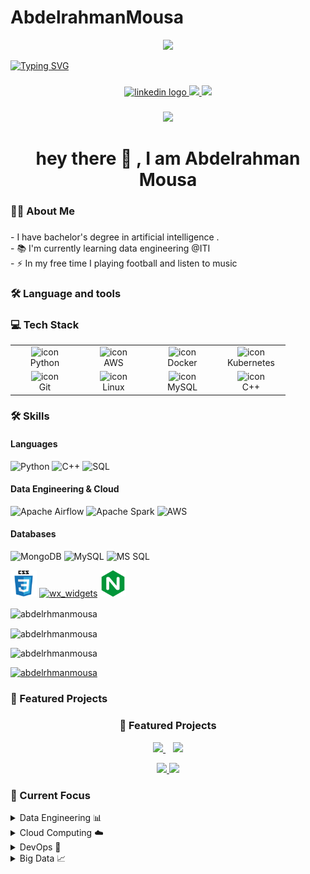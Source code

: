 # AbdelrahmanMousa
<div align="center">
  <img height="150" src="https://media.giphy.com/media/M9gbBd9nbDrOTu1Mqx/giphy.gif"  />
</div>

[![Typing SVG](https://readme-typing-svg.demolab.com?font=Fira+Code&pause=1000&color=2DEBA7&width=435&lines=Data+Engineering+Student+%40ITI;AI+Graduate;Always+learning+new+things)](https://git.io/typing-svg)

###

<div align="center">
  <a href="https://www.linkedin.com/in/abdulrahman-mousa-2283211ba" target="_blank">
    <img src="https://img.shields.io/static/v1?message=LinkedIn&logo=linkedin&label=&color=0077B5&logoColor=white&labelColor=&style=for-the-badge" height="25" alt="linkedin logo"/>
  </a>
  <a href="your-portfolio-website">
    <img src="https://img.shields.io/badge/Portfolio-FF5722?style=for-the-badge&logo=google-chrome&logoColor=white" />
  </a>
  <a href="your-kaggle-profile">
    <img src="https://img.shields.io/badge/Kaggle-20BEFF?style=for-the-badge&logo=kaggle&logoColor=white" />
  </a>
</div>

###

<div align="center">
  <img src="https://visitor-badge.laobi.icu/badge?page_id=abdelrhmanmousa.abdelrhmanmousa&"  />
</div>

###

<h1 align="center">hey there 👋 , I am Abdelrahman Mousa</h1>

###

<h3 align="left">👩‍💻  About Me</h3>

###

<p align="left">- I have bachelor's degree in artificial intelligence .<br>- 📚 I'm currently learning data engineering @ITI<br>- ⚡ In my free time I playing football and listen to music</p>

###

<h3 align="left">🛠 Language and tools</h3>

### 💻 Tech Stack

<table>
  <tr>
    <td align="center" width="96">
        <img src="https://techstack-generator.vercel.app/python-icon.svg" alt="icon" width="65" height="65" />
      <br>Python
    </td>
    <td align="center" width="96">
        <img src="https://techstack-generator.vercel.app/aws-icon.svg" alt="icon" width="65" height="65" />
      <br>AWS
    </td>
    <td align="center" width="96">
        <img src="https://techstack-generator.vercel.app/docker-icon.svg" alt="icon" width="65" height="65" />
      <br>Docker
    </td>
    <td align="center" width="96">
        <img src="https://techstack-generator.vercel.app/kubernetes-icon.svg" alt="icon" width="65" height="65" />
      <br>Kubernetes
    </td>
  </tr>
  <tr>
    <td align="center" width="96">
        <img src="https://cdn.jsdelivr.net/gh/devicons/devicon/icons/git/git-original.svg" alt="icon" width="65" height="65" />
      <br>Git
    </td>
    <td align="center" width="96">
        <img src="https://cdn.jsdelivr.net/gh/devicons/devicon/icons/linux/linux-original.svg" alt="icon" width="65" height="65" />
      <br>Linux
    </td>
    <td align="center" width="96">
        <img src="https://cdn.jsdelivr.net/gh/devicons/devicon/icons/mysql/mysql-original.svg" alt="icon" width="65" height="65" />
      <br>MySQL
    </td>
    <td align="center" width="96">
        <img src="https://cdn.jsdelivr.net/gh/devicons/devicon/icons/cplusplus/cplusplus-original.svg" alt="icon" width="65" height="65" />
      <br>C++
    </td>
  </tr>
</table>

### 🛠️ Skills

#### Languages
![Python](https://img.shields.io/badge/Python-FFD43B?style=for-the-badge&logo=python&logoColor=blue)
![C++](https://img.shields.io/badge/C%2B%2B-00599C?style=for-the-badge&logo=c%2B%2B&logoColor=white)
![SQL](https://img.shields.io/badge/SQL-4479A1?style=for-the-badge&logo=mysql&logoColor=white)

#### Data Engineering & Cloud
![Apache Airflow](https://img.shields.io/badge/Airflow-017CEE?style=for-the-badge&logo=Apache%20Airflow&logoColor=white)
![Apache Spark](https://img.shields.io/badge/Spark-FFFFFF?style=for-the-badge&logo=Apache%20Spark&logoColor=#E35A16)
![AWS](https://img.shields.io/badge/AWS-FF9900?style=for-the-badge&logo=amazonaws&logoColor=white)

#### Databases
![MongoDB](https://img.shields.io/badge/MongoDB-4EA94B?style=for-the-badge&logo=mongodb&logoColor=white)
![MySQL](https://img.shields.io/badge/MySQL-005C84?style=for-the-badge&logo=mysql&logoColor=white)
![MS SQL](https://img.shields.io/badge/Microsoft%20SQL%20Server-CC2927?style=for-the-badge&logo=microsoft%20sql%20server&logoColor=white)

<p><a target="_blank" href="https://raw.githubusercontent.com/devicons/devicon/master/icons/css3/css3-original-wordmark.svg" style="display: inline-block;"><img src="https://raw.githubusercontent.com/devicons/devicon/master/icons/css3/css3-original-wordmark.svg" alt="css3" width="42" height="42" /></a>
<a target="_blank" href="https://upload.wikimedia.org/wikipedia/commons/b/bb/WxWidgets.svg" style="display: inline-block;"><img src="https://upload.wikimedia.org/wikipedia/commons/b/bb/WxWidgets.svg" alt="wx_widgets" width="42" height="42" /></a>
<a target="_blank" href="https://raw.githubusercontent.com/devicons/devicon/master/icons/nginx/nginx-original.svg" style="display: inline-block;"><img src="https://raw.githubusercontent.com/devicons/devicon/master/icons/nginx/nginx-original.svg" alt="nginx" width="42" height="42" /></a></p>
<p><img align="center" src="https://github-readme-stats.vercel.app/api?username=abdelrhmanmousa&show_icons=true&locale=en" alt="abdelrhmanmousa" /></p>
<p><img align="center" src="https://github-readme-streak-stats.herokuapp.com/?user=abdelrhmanmousa&" alt="abdelrhmanmousa" /></p>
<p><img src="https://github-readme-stats.vercel.app/api/top-langs?username=abdelrhmanmousa&show_icons=true&locale=en&layout=compact" alt="abdelrhmanmousa" /></p>
<p><a href="https://github.com/ryo-ma/github-profile-trophy"><img src="https://github-profile-trophy.vercel.app/?username=abdelrhmanmousa" alt="abdelrhmanmousa" /></a></p>

### 🚀 Featured Projects

<h3 align="center">🌟 Featured Projects</h3>

<div align="center">
  <a href="https://github.com/abdelrhmanmousa/LeetCode">
    <img src="https://github-readme-stats.vercel.app/api/pin/?username=abdelrhmanmousa&repo=LeetCode&theme=dracula&hide_border=true&show_icons=true&bg_color=0D1117" />
  </a>
  &nbsp;&nbsp;
  <a href="https://github.com/abdelrhmanmousa/Arabic-Sign-Language-recognition">
    <img src="https://github-readme-stats.vercel.app/api/pin/?username=abdelrhmanmousa&repo=Arabic-Sign-Language-recognition&theme=dracula&hide_border=true&show_icons=true&bg_color=0D1117" />
  </a>
</div>

<p align="center">
  <a href="https://github.com/abdelrhmanmousa/LeetCode">
    <img src="https://img.shields.io/badge/LeetCode-Solutions-orange?style=for-the-badge&logo=leetcode" />
  </a>
  <a href="https://github.com/abdelrhmanmousa/Arabic-Sign-Language-recognition">
    <img src="https://img.shields.io/badge/AI-Sign_Language_Recognition-blue?style=for-the-badge&logo=opencv" />
  </a>
</p>

### 🎯 Current Focus

<details>
<summary>Data Engineering 📊</summary>
<br>
  
- ![ETL](https://img.shields.io/badge/ETL-Pipelines-blue?style=flat-square)
- ![Data Warehouse](https://img.shields.io/badge/Data-Warehousing-green?style=flat-square)
- ![Modeling](https://img.shields.io/badge/Data-Modeling-orange?style=flat-square)
</details>

<details>
<summary>Cloud Computing ☁️</summary>
<br>
  
- ![AWS](https://img.shields.io/badge/AWS-Services-orange?style=flat-square)
- ![Architecture](https://img.shields.io/badge/Cloud-Architecture-blue?style=flat-square)
- ![IaC](https://img.shields.io/badge/Infrastructure-as_Code-green?style=flat-square)
</details>

<details>
<summary>DevOps 🔄</summary>
<br>
  
- ![Docker](https://img.shields.io/badge/Docker-Containers-blue?style=flat-square)
- ![Kubernetes](https://img.shields.io/badge/Kubernetes-Orchestration-blue?style=flat-square)
- ![CI/CD](https://img.shields.io/badge/CI/CD-Pipelines-green?style=flat-square)
</details>

<details>
<summary>Big Data 📈</summary>
<br>
  
- ![Spark](https://img.shields.io/badge/Apache-Spark-orange?style=flat-square)
- ![Hadoop](https://img.shields.io/badge/Hadoop-Ecosystem-yellow?style=flat-square)
- ![Processing](https://img.shields.io/badge/Data-Processing-blue?style=flat-square)
</details>
